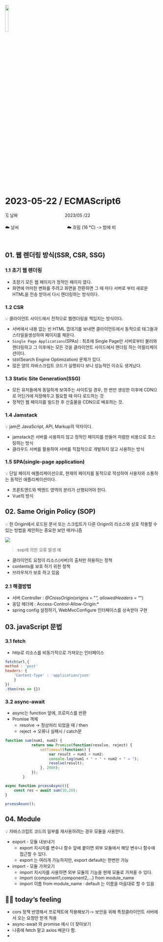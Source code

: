 <img src="https://noticon-static.tammolo.com/dgggcrkxq/image/upload/v1568683636/noticon/hkuhbyocl2mx2keas7ng.png" height="15%" width="15%"> <br/>

# 2023-05-22 / ECMAScript6

🗓️ 날짜           2023/05 /22

☁️ 날씨            ☁️ 흐림 (16 °C) -> 밤에 비

</br>

## 01. 웹 렌더링 방식(SSR, CSR, SSG)

### 1.1 초기 웹 렌더링

- 초창기 모든 웹 페이지가 정적인 페이지 였다.
- 화면에 어떠한 변화를 주려고 화면을 전환하면 그 때 마다 서버로 부터 새로운 HTML을 전송 받아서 다시 렌더링하는 방식이다.

### 1.2 CSR

💡 클라이언트 사이드에서 전적으로 웹렌더링을 책임지는 방식이다.

- 서버에서 내용 없는 빈 HTML 껍데기를 보내면 클라이언트에서 동적으로 태그들과 스타일을생성하여 페이지를 채운다.
- `Single Page Applications`(SPAs) : 최초에 Single Page만 서버로부터 불러와 렌더링하고 그 이후에는 모든 것을 클라이언트 사이드에서 렌더링 하는 어필리케이션이다.
- `SEO`(Search Engine Optimization) 문제가 있다.
- 많은 양의 자바스크립트 코드가 실행되다 보니 성능적인 이슈도 생겨났다.

### 1.3 Static Site Generation(SSG)

- 모든 유저들에게 동일하게 보여주는 사이트일 경우, 한 번만 생성한 이후에 CDN으로 어딘가에 저장해두고 필요할 때 마다 로드하는 것
- 정적인 웹 페이지를 빌드한 후 산출물을 CDN으로 배포하는 것.

### 1.4 Jamstack

💡 jam은  JavaScript, API, Markup의 약자이다.

- jamstack은 서버를 사용하지 않고 정적인 페이지를 만들어 저렴한 비용으로 호스팅하는 방식
- 클라우드 서버를 활용하여 서버를 직접적으로 개발하지 않고 사용하는 방식

### 1.5 SPA(single-page application)

💡 단일 페이지 애플리케이션으로, 현재의 페이지를 동적으로 작성하여 사용자와 소통하는 동적인 애플리케이션이다.

- 프론트엔드와 백엔드 영역의 분리가 선행되어야 한다.
- Vue의 방식

## 02. Same Origin Policy (SOP)

💡 한 Origin에서 로드된 문서 또는 스크립트가 다른 Origin의 리소스와 상호 작용할 수 있는 방법을 제안하는 중요한 보안 매커니즘

<img src="https://github.com/juhee99/Kosa-fullStack/assets/55836020/7a2a1f81-4a2c-4a24-9bf7-a489326ad63e" />

> sop에 의한 오류 발생 예
>

- 클라이언트 요청이 리소스(서버)의 출처만 허용하는 정책
- contents를 보호 하기 위한 정책
- 브라우저가 보호 하고 있음

### 2.1 해결방법

- 서버 Controller  : *@CrossOrigin*(origins = "*", allowedHeaders = "*")
- 응답 헤더에 : Access-Control-Allow-Origin:*
- spring config 설정하기, WebMvcConfigure 인터페이스를 상속받아 구현

## 03. javaScript 문법

### 3.1 fetch

- http로  리소스를 비동기적으로 가져오는 인터페이스

```jsx
fetch(url,{
method : 'post'
headers: {
	'Content-Type' : 'application/json'
	}
})
.then(res => {})
```

### 3.2 async-await

- async는 function 앞에, 프로미스를 반환
- Promise 객체
    - resolve → 정상처리 되었을 때 / then
    - reject → 오류나 실패시 / catch문

```jsx
function sum(num1, num2) {
			return new Promise(function(resolve, reject) { 
				setTimeout(function() {
					var result = num1 + num2;
					console.log(num1 + " + " + num2 + " = ");
					resolve(result);
				}, 2000);
			});
		}

async function prcessAsync(){
	const res = await sum(10,20);
}

prcessAsunc();
```

## 04. Module

💡 자바스크립트 코드의 일부를 재사용하려는 경우 모듈을 사용한다.

- export - 모듈 내보내기
    - export 지시자를 변수나 함수 앞에 붙이면 외부 모듈에서 해당 변수나 함수에 접근할 수 있다.
    - export 는 여러개 가능하지만, export default는 한번만 가능
- import - 모듈 가져오기
    - import 지시자를 사용하면 외부 모듈의 기능을 현재 모듈로 가져올 수 있다.
    - import {component1,component2,…} from module_name
    - import 이름 from module_name : default 는 이름을 마음대로 할 수 있음


## 🤷‍♀️ **today’s feeling**

- cors 정책 반영해서 프로젝트에 적용해보기-> 보안을 위해 특정클라이언트 서버에서 오는 요청만 받게 적용
- async-await 와 promise 예시 더 찾아보기
- 나중에 fetch 말고 axios 배운다 함.
-
